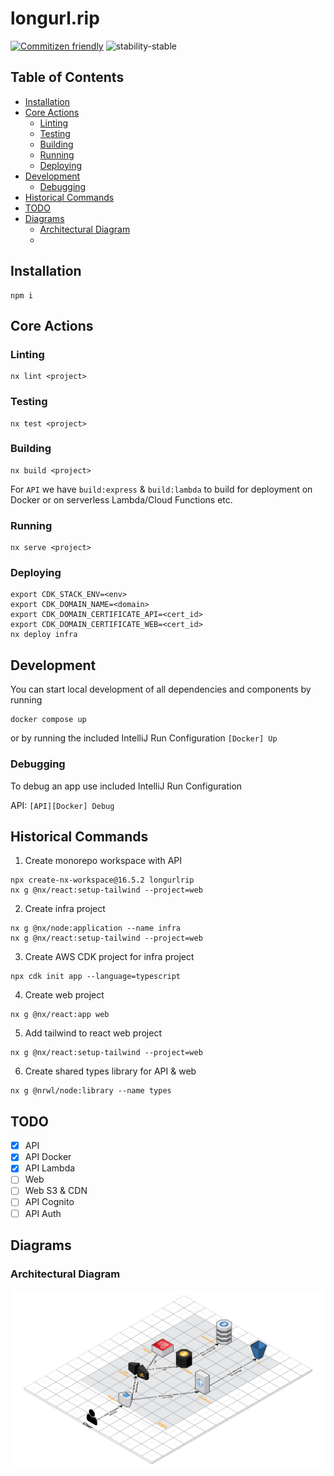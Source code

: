 # longurl.rip

[![Commitizen friendly](https://img.shields.io/badge/commitizen-friendly-brightgreen.svg?style=flat-square)](http://commitizen.github.io/cz-cli/)
![stability-stable](https://img.shields.io/badge/stability-stable-green.svg)

## Table of Contents

* [Installation](#installation)
* [Core Actions](#core-actions)
  * [Linting](#linting)
  * [Testing](#testing)
  * [Building](#building)
  * [Running](#running)
  * [Deploying](#deploying)
* [Development](#development)
  * [Debugging](#debugging)
* [Historical Commands](#historical-commands)
* [TODO](#todo)
* [Diagrams](#diagrams)
  * [Architectural Diagram](#architectural-diagram)
  * 
## Installation

```shell
npm i
```

## Core Actions
### Linting
```shell
nx lint <project>
```

### Testing
```shell
nx test <project>
```

### Building
```shell
nx build <project>
```

For `API` we have `build:express` & `build:lambda` to build for deployment on Docker or on serverless Lambda/Cloud Functions etc.

### Running
```shell
nx serve <project>
```

### Deploying
```shell
export CDK_STACK_ENV=<env>
export CDK_DOMAIN_NAME=<domain>
export CDK_DOMAIN_CERTIFICATE_API=<cert_id>
export CDK_DOMAIN_CERTIFICATE_WEB=<cert_id>
nx deploy infra
```

## Development
You can start local development of all dependencies and components by running
```shell
docker compose up
```
or by running the included IntelliJ Run Configuration
`[Docker] Up`
### Debugging
To debug an app use included IntelliJ Run Configuration 

API: `[API][Docker] Debug`

## Historical Commands
1. Create monorepo workspace with API
```shell
npx create-nx-workspace@16.5.2 longurlrip
nx g @nx/react:setup-tailwind --project=web
```
2. Create infra project
```shell
nx g @nx/node:application --name infra
nx g @nx/react:setup-tailwind --project=web
```
3. Create AWS CDK project for infra project
```shell
npx cdk init app --language=typescript 
```
4. Create web project
```shell
nx g @nx/react:app web
```
5. Add tailwind to react web project
```shell
nx g @nx/react:setup-tailwind --project=web
```
6. Create shared types library for API & web
```shell
nx g @nrwl/node:library --name types
```

## TODO
- [x] API
- [x] API Docker
- [x] API Lambda
- [ ] Web
- [ ] Web S3 & CDN
- [ ] API Cognito
- [ ] API Auth

## Diagrams
### Architectural Diagram

![Architectural](docs/images/ArchitecturalDiagram.png)
